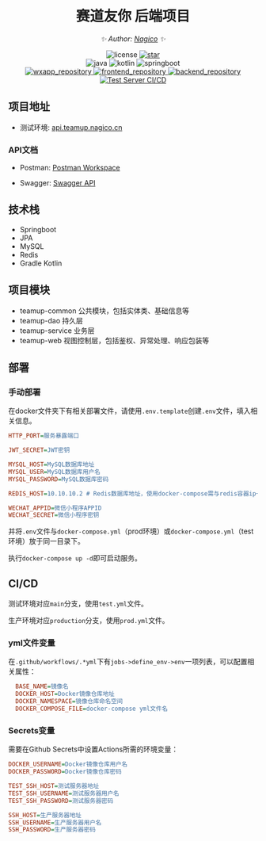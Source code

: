 <div align="center">

# 赛道友你 后端项目

<!-- markdownlint-disable-next-line MD036 -->
_✨ Author: [Nagico](https://github.com/Nagico/) ✨_
</div>

<p align="center">
  <img src="https://img.shields.io/badge/LICENSE-AGPLv3-red" alt="license">
  <a href="stargazers">
    <img src="https://img.shields.io/github/stars/Nagico/teamup_backend?color=yellow&label=Github%20Stars" alt="star">
  </a>
  <br />
  <img src="https://img.shields.io/badge/Java-17-red" alt="java">
  <img src="https://img.shields.io/badge/Kotlin-1.7-purple" alt="kotlin">
  <img src="https://img.shields.io/badge/Springboot-2.7.5-greeaen" alt="springboot">
  <br />
  <a href="https://github.com/LSX-s-Software/teamup">
    <img src="https://img.shields.io/badge/Github-general-brightgreen?logo=github" alt="wxapp_repository">
  </a>
  <a href="">
    <img src="https://img.shields.io/badge/Github-app-brightgreen?logo=github" alt="frontend_repository">
  </a>
  <a href="https://github.com/Nagico/teamup_backend/">
    <img src="https://img.shields.io/badge/Github-backend-brightgreen?logo=github" alt="backend_repository">
  </a>
  <br />
  <a href="https://github.com/Nagico/teamup_backend/actions/workflows/test.yml">
    <img src="https://github.com/Nagico/teamup_backend/actions/workflows/test.yml/badge.svg?branch=main" alt="Test Server CI/CD">
  </a>
</p>
<!-- markdownlint-enable MD033 -->

## 项目地址

- 测试环境: [api.teamup.nagico.cn](https://api.teamup.nagico.cn/)

### API文档

- Postman: [Postman Workspace](https://elements.getpostman.com/redirect?entityId=2940417-875ace31-5a58-43e6-b5ac-3b54c8e73231&entityType=collection)

- Swagger: [Swagger API](https://api.teamup.nagico.cn/swagger-ui/index.html)

## 技术栈

- Springboot
- JPA
- MySQL
- Redis
- Gradle Kotlin

## 项目模块

- teamup-common 公共模块，包括实体类、基础信息等
- teamup-dao 持久层
- teamup-service 业务层
- teamup-web 视图控制层，包括鉴权、异常处理、响应包装等


## 部署

### 手动部署

在docker文件夹下有相关部署文件，请使用`.env.template`创建`.env`文件，填入相关信息。

```ini
HTTP_PORT=服务暴露端口

JWT_SECRET=JWT密钥

MYSQL_HOST=MySQL数据库地址
MYSQL_USER=MySQL数据库用户名
MYSQL_PASSWORD=MySQL数据库密码

REDIS_HOST=10.10.10.2 # Redis数据库地址，使用docker-compose需与redis容器ip一致

WECHAT_APPID=微信小程序APPID
WECHAT_SECRET=微信小程序密钥
```

并将`.env`文件与`docker-compose.yml`（prod环境）或`docker-compose.yml`（test环境）放于同一目录下。

执行`docker-compose up -d`即可启动服务。

## CI/CD

测试环境对应`main`分支，使用`test.yml`文件。

生产环境对应`production`分支，使用`prod.yml`文件。

### yml文件变量

在`.github/workflows/.*yml`下有`jobs->define_env->env`一项列表，可以配置相关属性：

```ini
  BASE_NAME=镜像名
  DOCKER_HOST=Docker镜像仓库地址
  DOCKER_NAMESPACE=镜像仓库命名空间
  DOCKER_COMPOSE_FILE=docker-compose yml文件名
```

### Secrets变量

需要在Github Secrets中设置Actions所需的环境变量：

```ini
DOCKER_USERNAME=Docker镜像仓库用户名
DOCKER_PASSWORD=Docker镜像仓库密码

TEST_SSH_HOST=测试服务器地址
TEST_SSH_USERNAME=测试服务器用户名
TEST_SSH_PASSWORD=测试服务器密码

SSH_HOST=生产服务器地址
SSH_USERNAME=生产服务器用户名
SSH_PASSWORD=生产服务器密码
```